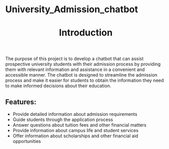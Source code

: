 # University_Admission_chatbot

<!DOCTYPE html>
<html>
 
  <body>
    <header>
      <h1>Introduction</h1>
    </header>
    <main>
    <p> The purpose of this project is to develop a chatbot that can assist prospective university students with their admission process by providing them with relevant information and assistance in a convenient and accessible manner. The chatbot is designed to streamline the admission process and make it easier for students to obtain the information they need to make informed decisions about their education.<p/>
      <h2>Features:</h2>
      <ul>
        <li>Provide detailed information about admission requirements</li>
        <li>Guide students through the application process</li>
        <li>Answer questions about tuition fees and other financial matters</li>
        <li>Provide information about campus life and student services</li>
        <li>Offer information about scholarships and other financial aid opportunities</li>
      </ul>
      <div id="chatbot">
        <!-- Chatbot interface goes here -->
      </div>
    </main>
 
  </body>
</html>
